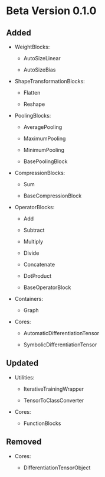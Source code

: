 # Beta Version 0.1.0

## Added

* WeightBlocks:

	* AutoSizeLinear
	
	* AutoSizeBias

* ShapeTransformationBlocks:

	* Flatten

	* Reshape

* PoolingBlocks:
	
	* AveragePooling
	
	* MaximumPooling
	
	* MinimumPooling
	
	* BasePoolingBlock

* CompressionBlocks:

	* Sum

	* BaseCompressionBlock

* OperatorBlocks:

	* Add

	* Subtract

	* Multiply

	* Divide

	* Concatenate

	* DotProduct

	* BaseOperatorBlock

* Containers:

	* Graph

* Cores:

	* AutomaticDifferentiationTensor

	* SymbolicDifferentiationTensor

## Updated

* Utilities:

	* IterativeTrainingWrapper
	
	* TensorToClassConverter

* Cores:

	* FunctionBlocks

## Removed

* Cores:

	* DifferentiationTensorObject
	